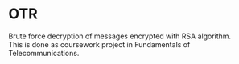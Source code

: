 # OTR
Brute force decryption of messages encrypted with RSA algorithm.<br/>
This is done as coursework project in Fundamentals of Telecommunications.
